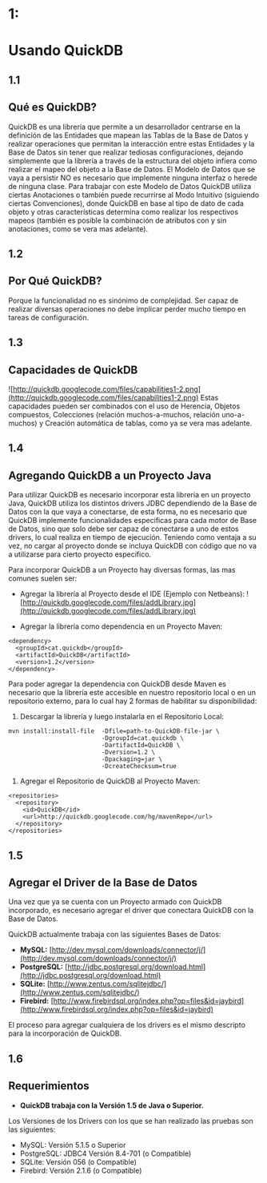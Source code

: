 # 1: #
# Usando QuickDB #

## 1.1 ##
## Qué es QuickDB? ##
QuickDB es una librería que permite a un desarrollador centrarse en la definición de las Entidades que mapean las Tablas de la Base de Datos y realizar operaciones que permitan la interacción entre estas Entidades y la Base de Datos sin tener que realizar tediosas configuraciones, dejando simplemente que la librería a través de la estructura del objeto infiera como realizar el mapeo del objeto a la Base de Datos.
El Modelo de Datos que se vaya a persistir NO es necesario que implemente ninguna interfaz o herede de ninguna clase. Para trabajar con este Modelo de Datos QuickDB utiliza ciertas Anotaciones o también puede recurrirse al Modo Intuitivo (siguiendo ciertas Convenciones), donde QuickDB en base al tipo de dato de cada objeto y otras características determina como realizar los respectivos mapeos (también es posible la combinación de atributos con y sin anotaciones, como se vera mas adelante).


## 1.2 ##
## Por Qué QuickDB? ##
Porque la funcionalidad no es sinónimo de complejidad.
Ser capaz de realizar diversas operaciones no debe implicar perder mucho tiempo en tareas de configuración.


## 1.3 ##
## Capacidades de QuickDB ##
![http://quickdb.googlecode.com/files/capabilities1-2.png](http://quickdb.googlecode.com/files/capabilities1-2.png)
Estas capacidades pueden ser combinados con el uso de Herencia, Objetos compuestos, Colecciones (relación muchos-a-muchos, relación uno-a-muchos) y Creación automática de tablas, como ya se vera mas adelante.


## 1.4 ##
## Agregando QuickDB a un Proyecto Java ##
Para utilizar QuickDB es necesario incorporar esta librería en un proyecto Java, QuickDB utiliza los distintos drivers JDBC dependiendo de la Base de Datos con la que vaya a conectarse, de esta forma, no es necesario que QuickDB implemente funcionalidades especificas para cada motor de Base de Datos, sino que solo debe ser capaz de conectarse a uno de estos drivers, lo cual realiza en tiempo de ejecución. Teniendo como ventaja a su vez, no cargar al proyecto donde se incluya QuickDB con código que no va a utilizarse para cierto proyecto especifico.

Para incorporar QuickDB a un Proyecto hay diversas formas, las mas comunes suelen ser:
  * Agregar la librería al Proyecto desde el IDE (Ejemplo con Netbeans):
![http://quickdb.googlecode.com/files/addLibrary.jpg](http://quickdb.googlecode.com/files/addLibrary.jpg)

  * Agregar la librería como dependencia en un Proyecto Maven:
```
<dependency>
  <groupId>cat.quickdb</groupId>
  <artifactId>QuickDB</artifactId>
  <version>1.2</version>
</dependency>
```

Para poder agregar la dependencia con QuickDB desde Maven es necesario que la librería este accesible en nuestro repositorio local o en un repositorio externo, para lo cual hay 2 formas de habilitar su disponibilidad:

  1. Descargar la librería y luego instalarla en el Repositorio Local:
```
mvn install:install-file  -Dfile=path-to-QuickDB-file-jar \
                          -DgroupId=cat.quickdb \
                          -DartifactId=QuickDB \
                          -Dversion=1.2 \
                          -Dpackaging=jar \
                          -DcreateChecksum=true
```

  1. Agregar el Repositorio de QuickDB al Proyecto Maven:
```
<repositories>
  <repository>
    <id>QuickDB</id>
    <url>http://quickdb.googlecode.com/hg/mavenRepo</url>
  </repository>
</repositories>
```


## 1.5 ##
## Agregar el Driver de la Base de Datos ##
Una vez que ya se cuenta con un Proyecto armado con QuickDB incorporado, es necesario agregar el driver que conectara QuickDB con la Base de Datos.

QuickDB actualmente trabaja con las siguientes Bases de Datos:
  * **MySQL:** [http://dev.mysql.com/downloads/connector/j/](http://dev.mysql.com/downloads/connector/j/)
  * **PostgreSQL:** [http://jdbc.postgresql.org/download.html](http://jdbc.postgresql.org/download.html)
  * **SQLite:** [http://www.zentus.com/sqlitejdbc/](http://www.zentus.com/sqlitejdbc/)
  * **Firebird:** [http://www.firebirdsql.org/index.php?op=files&id=jaybird](http://www.firebirdsql.org/index.php?op=files&id=jaybird)

El proceso para agregar cualquiera de los drivers es el mismo descripto para la incorporación de QuickDB.


## 1.6 ##
## Requerimientos ##

  * **QuickDB trabaja con la Versión 1.5 de Java o Superior.**

Los Versiones de los Drivers con los que se han realizado las pruebas son las siguientes:

  * MySQL: Versión 5.1.5 o Superior
  * PostgreSQL: JDBC4 Versión 8.4-701 (o Compatible)
  * SQLite: Versión 056 (o Compatible)
  * Firebird: Versión 2.1.6 (o Compatible)